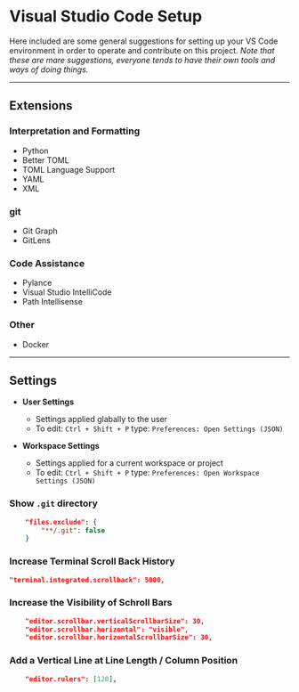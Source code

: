 # Visual Studio Code Setup

Here included are some general suggestions for setting up your VS Code environment in order
to operate and contribute on this project. *Note that these are mare suggestions, everyone tends
to have their own tools and ways of doing things.*

---

## Extensions

### **Interpretation and Formatting**
- Python
- Better TOML
- TOML Language Support
- YAML
- XML

### **git**
- Git Graph
- GitLens

### **Code Assistance**
- Pylance
- Visual Studio IntelliCode
- Path Intellisense

### **Other**
- Docker

---

## Settings

- **User Settings**
    - Settings applied glabally to the user
    - To edit: `Ctrl + Shift + P` type: `Preferences: Open Settings (JSON)`

- **Workspace Settings**
    - Settings applied for a current workspace or project
    - To edit: `Ctrl + Shift + P` type: `Preferences: Open Workspace Settings (JSON)`


### Show `.git` directory
```json
    "files.exclude": {
        "**/.git": false
    }
```

### Increase Terminal Scroll Back History
```json
"terminal.integrated.scrollback": 5000,
```

### Increase the Visibility of Schroll Bars
```json
    "editor.scrollbar.verticalScrollbarSize": 30,
    "editor.scrollbar.horizontal": "visible",
    "editor.scrollbar.horizontalScrollbarSize": 30,
```


### Add a Vertical Line at Line Length / Column Position
```json
    "editor.rulers": [120],
```
